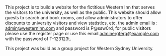 This project is to build a website for the fictitious Western Inn that serves the visitors to the university, as well as the public. This website should allow guests to search and book rooms, and allow administrators to offer discounts to university visitors and view statistics, etc. the 
admin email is : admin@westerninn.com and 
password is P@ssw0rd, for public visitors please use the register page or use this email adminergferg@example.com with the 
password of T-123123t.

This project was build as a group project for Western Sydney University.

